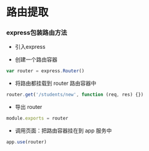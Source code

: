 # 路由提取

### express包装路由方法

+ 引入express

+ 创建一个路由容器
```javascript
var router = express.Router()
```

+ 将路由都挂载到 router 路由容器中
```javascript
router.get('/students/new', function (req, res) {})
```

+ 导出 router
```javascript
module.exports = router
```

+ 调用页面：把路由容器挂在到 app 服务中
```javascript
app.use(router)
```